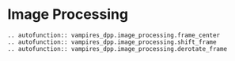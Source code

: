 # Image Processing

```{eval-rst} 
.. autofunction:: vampires_dpp.image_processing.frame_center
.. autofunction:: vampires_dpp.image_processing.shift_frame
.. autofunction:: vampires_dpp.image_processing.derotate_frame
```